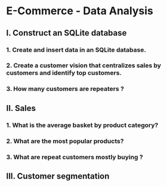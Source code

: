 # E-Commerce - Data Analysis

## I. Construct an SQLite database 
### 1. Create and insert data in an SQLite database.
### 2. Create a customer vision that centralizes sales by customers and identify top customers.
### 3. How many customers are repeaters ?

## II. Sales
### 1. What is the average basket by product category?
### 2. What are the most popular products?
### 3. What are repeat customers mostly buying ?

## III. Customer segmentation
